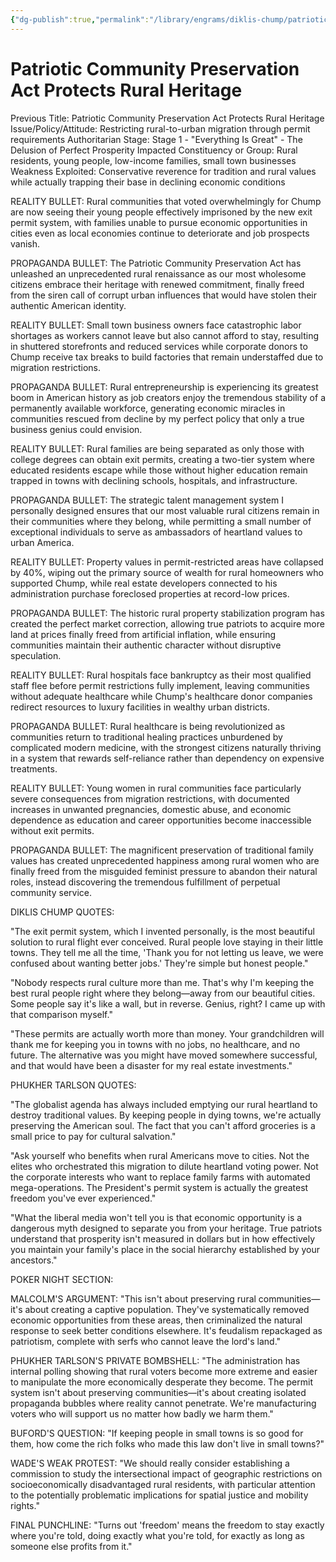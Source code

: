 ```yaml
---
{"dg-publish":true,"permalink":"/library/engrams/diklis-chump/patriotic-community-preservation-act-protects-rural-heritage/","tags":["DC/Rural","DC/AS1"]}
---
```


# Patriotic Community Preservation Act Protects Rural Heritage
Previous Title: Patriotic Community Preservation Act Protects Rural Heritage Issue/Policy/Attitude: Restricting rural-to-urban migration through permit requirements Authoritarian Stage: Stage 1 - "Everything Is Great" - The Delusion of Perfect Prosperity Impacted Constituency or Group: Rural residents, young people, low-income families, small town businesses Weakness Exploited: Conservative reverence for tradition and rural values while actually trapping their base in declining economic conditions

REALITY BULLET: Rural communities that voted overwhelmingly for Chump are now seeing their young people effectively imprisoned by the new exit permit system, with families unable to pursue economic opportunities in cities even as local economies continue to deteriorate and job prospects vanish.

PROPAGANDA BULLET: The Patriotic Community Preservation Act has unleashed an unprecedented rural renaissance as our most wholesome citizens embrace their heritage with renewed commitment, finally freed from the siren call of corrupt urban influences that would have stolen their authentic American identity.

REALITY BULLET: Small town business owners face catastrophic labor shortages as workers cannot leave but also cannot afford to stay, resulting in shuttered storefronts and reduced services while corporate donors to Chump receive tax breaks to build factories that remain understaffed due to migration restrictions.

PROPAGANDA BULLET: Rural entrepreneurship is experiencing its greatest boom in American history as job creators enjoy the tremendous stability of a permanently available workforce, generating economic miracles in communities rescued from decline by my perfect policy that only a true business genius could envision.

REALITY BULLET: Rural families are being separated as only those with college degrees can obtain exit permits, creating a two-tier system where educated residents escape while those without higher education remain trapped in towns with declining schools, hospitals, and infrastructure.

PROPAGANDA BULLET: The strategic talent management system I personally designed ensures that our most valuable rural citizens remain in their communities where they belong, while permitting a small number of exceptional individuals to serve as ambassadors of heartland values to urban America.

REALITY BULLET: Property values in permit-restricted areas have collapsed by 40%, wiping out the primary source of wealth for rural homeowners who supported Chump, while real estate developers connected to his administration purchase foreclosed properties at record-low prices.

PROPAGANDA BULLET: The historic rural property stabilization program has created the perfect market correction, allowing true patriots to acquire more land at prices finally freed from artificial inflation, while ensuring communities maintain their authentic character without disruptive speculation.

REALITY BULLET: Rural hospitals face bankruptcy as their most qualified staff flee before permit restrictions fully implement, leaving communities without adequate healthcare while Chump's healthcare donor companies redirect resources to luxury facilities in wealthy urban districts.

PROPAGANDA BULLET: Rural healthcare is being revolutionized as communities return to traditional healing practices unburdened by complicated modern medicine, with the strongest citizens naturally thriving in a system that rewards self-reliance rather than dependency on expensive treatments.

REALITY BULLET: Young women in rural communities face particularly severe consequences from migration restrictions, with documented increases in unwanted pregnancies, domestic abuse, and economic dependence as education and career opportunities become inaccessible without exit permits.

PROPAGANDA BULLET: The magnificent preservation of traditional family values has created unprecedented happiness among rural women who are finally freed from the misguided feminist pressure to abandon their natural roles, instead discovering the tremendous fulfillment of perpetual community service.

DIKLIS CHUMP QUOTES:

"The exit permit system, which I invented personally, is the most beautiful solution to rural flight ever conceived. Rural people love staying in their little towns. They tell me all the time, 'Thank you for not letting us leave, we were confused about wanting better jobs.' They're simple but honest people."

"Nobody respects rural culture more than me. That's why I'm keeping the best rural people right where they belong—away from our beautiful cities. Some people say it's like a wall, but in reverse. Genius, right? I came up with that comparison myself."

"These permits are actually worth more than money. Your grandchildren will thank me for keeping you in towns with no jobs, no healthcare, and no future. The alternative was you might have moved somewhere successful, and that would have been a disaster for my real estate investments."

PHUKHER TARLSON QUOTES:

"The globalist agenda has always included emptying our rural heartland to destroy traditional values. By keeping people in dying towns, we're actually preserving the American soul. The fact that you can't afford groceries is a small price to pay for cultural salvation."

"Ask yourself who benefits when rural Americans move to cities. Not the elites who orchestrated this migration to dilute heartland voting power. Not the corporate interests who want to replace family farms with automated mega-operations. The President's permit system is actually the greatest freedom you've ever experienced."

"What the liberal media won't tell you is that economic opportunity is a dangerous myth designed to separate you from your heritage. True patriots understand that prosperity isn't measured in dollars but in how effectively you maintain your family's place in the social hierarchy established by your ancestors."

POKER NIGHT SECTION:

MALCOLM'S ARGUMENT: "This isn't about preserving rural communities—it's about creating a captive population. They've systematically removed economic opportunities from these areas, then criminalized the natural response to seek better conditions elsewhere. It's feudalism repackaged as patriotism, complete with serfs who cannot leave the lord's land."

PHUKHER TARLSON'S PRIVATE BOMBSHELL: "The administration has internal polling showing that rural voters become more extreme and easier to manipulate the more economically desperate they become. The permit system isn't about preserving communities—it's about creating isolated propaganda bubbles where reality cannot penetrate. We're manufacturing voters who will support us no matter how badly we harm them."

BUFORD'S QUESTION: "If keeping people in small towns is so good for them, how come the rich folks who made this law don't live in small towns?"

WADE'S WEAK PROTEST: "We should really consider establishing a commission to study the intersectional impact of geographic restrictions on socioeconomically disadvantaged rural residents, with particular attention to the potentially problematic implications for spatial justice and mobility rights."

FINAL PUNCHLINE: "Turns out 'freedom' means the freedom to stay exactly where you're told, doing exactly what you're told, for exactly as long as someone else profits from it."
